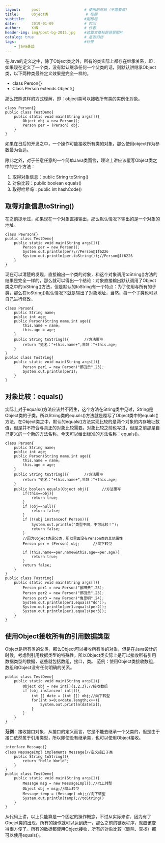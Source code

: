 ```yaml
---
layout:     post                    # 使用的布局（不需要改）
title:     	Object类            		# 标题 
subtitle:         					#副标题   
date:       2019-01-09              # 时间
author:     XHN                     # 作者
header-img: img/post-bg-2015.jpg    #这篇文章标题背景图片
catalog: true                       # 是否归档
tags:                               #标签
    - java基础
---
```



在Java的定义之中，除了Object类之外，所有的类实际上都存在继承关系，即：如果现在定义了一个类，没有默认继承任何一个父类的话，则默认讲继承Object类，以下两种类最终定义效果是完全一样的。

- class Person{}	
- Class Person extends Object{}

那么按照这样的方式理解，即：object类可以接收所有类的实例化对象。

	class Person{}
	public class TestDemo{
		public static void main(String args[]){
			Object obj = new Person();
			Person per = (Person) obj;
		}
	}


如果在日后的开发之中，一个操作可能接收所有类的对象，那么使用object作为参数最为合适。

除此之外，对于任意任意的一个简单Java类而言，理论上讲应该覆写Object类之中的三个方法：

1. 取得对象信息：public String toString()
1. 对象比较：public boolean equals()
1. 取得哈希吗：public int hashCode()

## 取得对象信息toString() ##

在之前提示过，如果现在一个对象直接输出，那么默认情况下输出的是一个对象的地址。

	class Pewrson{}
	public class TestDemo{
		public static void main(String args[]){
			Person per = new Person();
			System.out.println(per);//Person@1f6226
			System.out.println(per.toString());//Person@1f6226
		}
	}

现在可以清楚的发现，直接输出一个类的对象，和这个对象调用toString()方法的结果是完全一样的，那么就可以得出一个结论：对象直接输出默认调用了Object类之中的toString()方法，但是默认的toString有一个特点：为了使用与所有的子类，那么在toString()默认情况下就是输出了对象地址，当然，每一个子类也可以自己进行修改。

	class Person{
		public String name;
		public int age;
		public Person(String name,int age){
			this.name = name;
			this.age = age;
		}
		public String toString(){		//方法覆写
			return "姓名："+this.name+",年龄："+this.age;
		}
	}
	public class Tostring{
		public static void main(String args[]){
			Person per1 = new Person("邸田贵",23);
			System.out.println(per1);	
	    }
	}

## 对象比较：equals() ##

实际上对于equals()方法应该并不陌生，这个方法在String类中见过，String是Object类的子类，所以String类的equals()方法就是覆写了Object类中的equals()方法，在Object类之中，默认的equals()方法实现比较的是两个对象的内存地址数值，但是并不符合与真正的对象比较需要。对象比较之前也写过，但是之前那是自己定义的一个新的方法名称，今天可以给出标准的方法名称：equals()。

	class Person{
		public String name;
		public int age;
		public Person(String name,int age){
			this.name = name;
			this.age = age;
		}
		public String toString(){		//方法覆写
			return "姓名："+this.name+",年龄："+this.age;
		}
		public boolean equals(Object obj){		//方法覆写
			if(this==obj){
				return true;
			}
			if (obj==null){
				return false;
			}
			if (!(obj instanceof Person)){
				System.out.println("类型不同，不可比较！");
				return false;
			}
			//因为Object类是父类，所以里面没有Person类的其他属性
			Person per = (Person) obj;		//向下转型
	
			if (this.name==per.name&&this.age==per.age){
				return true;
			}
			return false;
		}
	}
	public class Tostring{
		public static void main(String args[]){
			Person per1 = new Person("邸田贵",23);
			Person per2 = new Person("邸田贵",23);
			Person per3 = new Person("鲁思明",24);
			System.out.println(per1.equals("dd"));		
			System.out.println(per1.equals(per2));			
			System.out.println(per1.equals(per3));			
		}
	}


##  使用Object接收所有的引用数据类型 ##

Object是所有类的父类，那么Object可以接收所有类的对象，但是在Java设计的时候，考虑到引用数据类型的特殊性，所以Object类实际上是可以接收所有引用数据类型的数据，这些就包括数组，接口，类。
范例：使用Object类接收数组，数组和Object没有任何明确的关系。

	public class TestDemo{
		public static void main(String args[]){
			Object obj = new int[]{1,2,3};//接收数组
			if (obj instanceof int[]){
				int [] date = (int []) obj;//向下转型
				for(int x=0;x<date.length;x++){
					System.out.println(date[x]);
				}
			}
		}
	}

**范例**：接收接口对象，从接口的定义而言，它是不能去继承一个父类的，但是由于接口依然属于引用类型，所以即使没有继承类，也可以使用Object接收。

	interface Message{}
	class MessageImpl implements Message{//定义接口子类
		public String toString(){
			return "Hello World";
		}
	}
	public class TestDemo{
		public static void main(String args[]){
			Message msg = new MessageImpl();//向上转型
			Object obj = msg;//向上转型
			Message temp = (Message) obj;//向下转型
			System.out.println(temp);//toString()
		}
	}
	
从代码上讲，以上只能算是一个固定的操作概念，不过从实际来讲，因为有了Obejct类的出现，所有的操作就可以达到统一，那么之前的链表程序，就应该变得很方便了。所有的数据都使用Object接收，所有的对象比较（删除、查找）都可以使用equals()。

